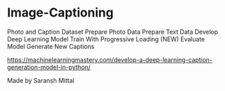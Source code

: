 # Image-Captioning

Photo and Caption Dataset
Prepare Photo Data
Prepare Text Data
Develop Deep Learning Model
Train With Progressive Loading (NEW)
Evaluate Model
Generate New Captions

https://machinelearningmastery.com/develop-a-deep-learning-caption-generation-model-in-python/

Made by Saransh Mittal
